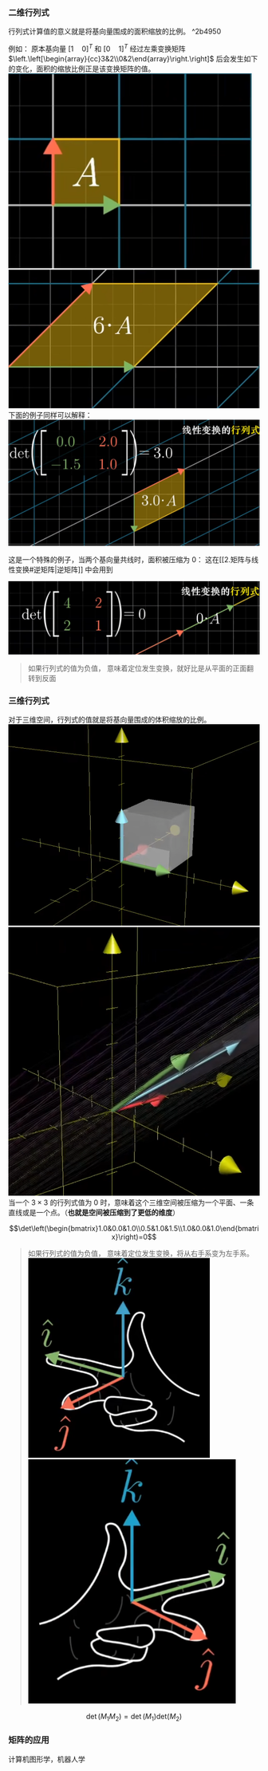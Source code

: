 ### 二维行列式
行列式计算值的意义就是将基向量围成的面积缩放的比例。 ^2b4950
 
例如： 原本基向量  $[1\quad 0]^T$ 和  $[0\quad 1]^T$ 经过左乘变换矩阵 $\left.\left[\begin{array}{cc}3&2\\0&2\end{array}\right.\right]$ 后会发生如下的变化，面积的缩放比例正是该变换矩阵的值。
![250](assets/img11.png)![350](assets/img32.png)
 下面的例子同样可以解释：
![600](assets/img33.png)

这是一个特殊的例子，当两个基向量共线时，面积被压缩为 0：
这在[[2.矩阵与线性变换#逆矩阵|逆矩阵]] 中会用到 

 ![600](assets/img34.png)
 >如果行列式的值为负值，
> 意味着定位发生变换，就好比是从平面的正面翻转到反面
### 三维行列式
对于三维空间，行列式的值就是将基向量围成的体积缩放的比例。
  ![300](assets/img35.png)![230](assets/img36.png)
当一个 $3 \times3$ 的行列式值为 0 时，意味着这个三维空间被压缩为一个平面、一条直线或是一个点。（**也就是空间被压缩到了更低的维度**）

$$\det\left(\begin{bmatrix}1.0&0.0&1.0\\0.5&1.0&1.5\\1.0&0.0&1.0\end{bmatrix}\right)=0$$
>如果行列式的值为负值，
>意味着定位发生变换，将从右手系变为左手系。
![300](assets/img37.png)![290](assets/img38.png)

$$\det(M_1M_2)=\det(M_1)\mathrm{det}(M_2)$$


### 矩阵的应用
计算机图形学，机器人学